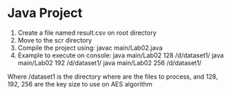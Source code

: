 # Java Project 
1) Create a file named result.csv on root directory
2) Move to the scr directory
3) Compile the project using:
    javac main/Lab02.java
4) Example to execute on console:
   java main/Lab02 128 /d/dataset1/
   java main/Lab02 192 /d/dataset1/
   java main/Lab02 256 /d/dataset1/

Where /dataset1 is the directory where are the files to process, and 128, 192, 256 are the key size to use on AES algorithm 